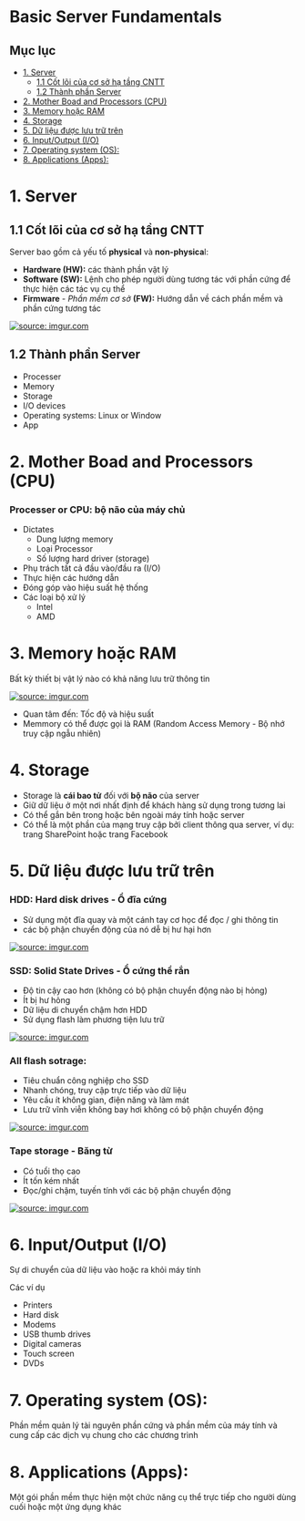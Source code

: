 <h1> Basic Server Fundamentals </h1>

<h2>Mục lục </h2>

- [1. Server](#1-server)
  - [1.1 Cốt lõi của cơ sở hạ tầng CNTT](#11-cốt-lõi-của-cơ-sở-hạ-tầng-cntt)
  - [1.2 Thành phần Server](#12-thành-phần-server)
- [2. Mother Boad and Processors (CPU)](#2-mother-boad-and-processors-cpu)
- [3. Memory hoặc RAM](#3-memory-hoặc-ram)
- [4. Storage](#4-storage)
- [5. Dữ liệu được lưu trữ trên](#5-dữ-liệu-được-lưu-trữ-trên)
- [6. Input/Output (I/O)](#6-inputoutput-io)
- [7. Operating system (OS):](#7-operating-system-os)
- [8. Applications (Apps):](#8-applications-apps)

# 1. Server
## 1.1 Cốt lõi của cơ sở hạ tầng CNTT
Server bao gồm cả yếu tố **physical** và **non-physica**l:
- **Hardware (HW):** các thành phần vật lý
- **Software (SW):** Lệnh cho phép người dùng tương tác với phần cứng để thực hiện các tác vụ cụ thể
- **Firmware** - *Phần mềm cơ sở* **(FW):** Hướng dẫn về cách phần mềm và phần cứng tương tác

<a href="https://imgur.com/dh9dCtH"><img src="https://i.imgur.com/dh9dCtH.png" title="source: imgur.com" align=center /></a>

## 1.2 Thành phần Server
- Processer
- Memory
- Storage
- I/O devices
- Operating systems: Linux or Window
- App

# 2. Mother Boad and Processors (CPU)
<h3> Processer or CPU: bộ não của máy chủ</h3>

- Dictates
  - Dung lượng memory
  - Loại Processor
  - Số lượng hard driver (storage)
- Phụ trách tất cả đầu vào/đầu ra (I/O)
- Thực hiện các hướng dẫn
- Đóng góp vào hiệu suất hệ thống
- Các loại bộ xử lý
  - Intel
  - AMD

# 3. Memory hoặc RAM
Bất kỳ thiết bị vật lý nào có khả năng lưu trữ thông tin

<a href="https://imgur.com/HQEUOYl"><img src="https://i.imgur.com/HQEUOYl.png" title="source: imgur.com" /></a>

- Quan tâm đến: Tốc độ và hiệu suất
- Memmory có thể được gọi là RAM (Random Access Memory - Bộ nhớ truy cập ngẫu nhiên)

# 4. Storage
- Storage là **cái bao tử** đối với **bộ não** của server
- Giữ dữ liệu ở một nơi nhất định để khách hàng sử dụng trong tương lai
- Có thể gắn bên trong hoặc bên ngoài máy tính hoặc server
- Có thể là một phần của mạng truy cập bởi client thông qua server, ví dụ: trang SharePoint hoặc trang Facebook

# 5. Dữ liệu được lưu trữ trên
<h3>HDD: Hard disk drives - Ổ đĩa cứng</h3>

- Sử dụng một đĩa quay và một cánh tay cơ học để đọc / ghi thông tin
- các bộ phận chuyển động của nó dễ bị hư hại hơn

<a href="https://imgur.com/tBJeUcN"><img src="https://i.imgur.com/tBJeUcN.png" title="source: imgur.com" /></a>

<h3>SSD: Solid State Drives - Ổ cứng thể rắn</h3>

- Độ tin cậy cao hơn (không có bộ phận chuyển động nào bị hỏng)
- Ít bị hư hỏng
- Dữ liệu di chuyển chậm hơn HDD
- Sử dụng flash làm phương tiện lưu trữ

<a href="https://imgur.com/T5ft8bq"><img src="https://i.imgur.com/T5ft8bq.png" title="source: imgur.com" /></a>

<h3> All flash sotrage: </h3>

- Tiêu chuẩn công nghiệp cho SSD
- Nhanh chóng, truy cập trực tiếp vào dữ liệu
- Yêu cầu ít không gian, điện năng và làm mát
- Lưu trữ vĩnh viễn không bay hơi không có bộ phận chuyển động

<a href="https://imgur.com/ksHgJnB"><img src="https://i.imgur.com/ksHgJnB.png" title="source: imgur.com" /></a>

<h3>Tape storage - Băng từ</h3>

- Có tuổi thọ cao
- Ít tốn kém nhất
- Đọc/ghi chậm, tuyến tính với các bộ phận chuyển động

<a href="https://imgur.com/Nqvifx6"><img src="https://i.imgur.com/Nqvifx6.png" title="source: imgur.com" /></a>

# 6. Input/Output (I/O)
Sự di chuyển của dữ liệu vào hoặc ra khỏi máy tính

Các ví dụ
- Printers
- Hard disk
- Modems
- USB thumb drives
- Digital cameras
- Touch screen
- DVDs

# 7. Operating system (OS):
Phần mềm quản lý tài nguyên phần cứng và phần mềm của máy tính và cung cấp các dịch vụ chung cho các chương trình

# 8. Applications (Apps):
Một gói phần mềm thực hiện một chức năng cụ thể trực tiếp cho người dùng cuối hoặc một ứng dụng khác
